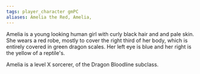 ```yaml
---
tags: player_character gmPC
aliases: Amelia the Red, Amelia, 
---
```


Amelia is a young looking human girl with curly black hair and and pale skin. She wears a red robe, mostly to cover the right third of her body, which is entirely covered in green dragon scales. Her left eye is blue and her right is the yellow of a reptile's.

Amelia is a level X sorcerer, of the Dragon Bloodline subclass.